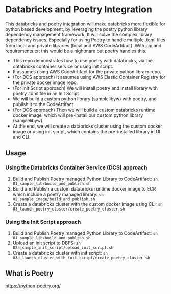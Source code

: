 # Databricks and Poetry Integration

This databricks and poetry integration will make databricks more flexible for python based development, by leveraging the poetry python library dependency management framework. It will solve the complex library dependency issues. Especially for using Poetry to handle multiple .toml files from local and private libraries (local and AWS CodeArtifact). With pip and requirements.txt this would be a nightmare but poetry handles this. 

* This repo demonstrates how to use poetry with databricks, via the databricks container service or using init script.
* It assumes using AWS CodeArtifact for the private python library repo.
* (For DCS approach) It assumes using AWS Elastic Container Registry for the private docker image repo.
* (For Init Script approach) We will install poetry and install library with poetry .toml file in an Init Script
* We will build a custom python library (samplelibyw) with poetry, and publish it to the CodeArtifact.
* (For DCS approach) Then we will build a custom databricks runtime docker image, which will pre-install our custom python library (samplelibyw).
* At the end, we will create a databricks cluster using the custom docker image or using init script, which contains the pre-installed library in UI and CLI.


## Usage

### Using the Databricks Container Service (DCS) approach

1) Build and Publish Poetry managed Python Library to CodeArtifact: `sh 01_sample_lib/build_and_publish.sh`
2) Build and Publish a custom databricks runtime docker image to ECR which include a poetry managed library: `sh 02_sample_image/build_and_publish.sh`
3) Create a databricks cluster with the custom docker image using CLI: `sh 03_launch_poetry_cluster/create_poetry_cluster.sh` 

### Using the Init Script approach

1) Build and Publish Poetry managed Python Library to CodeArtifact: `sh 01_sample_lib/build_and_publish.sh`
2) Upload an init script to DBFS: `sh 02a_sample_init_script/upload_init_script.sh`
3) Create a databricks cluster with init script: `sh 03a_launch_cluster_with_init_script/create_poetry_cluster.sh` 

## What is Poetry

https://python-poetry.org/

